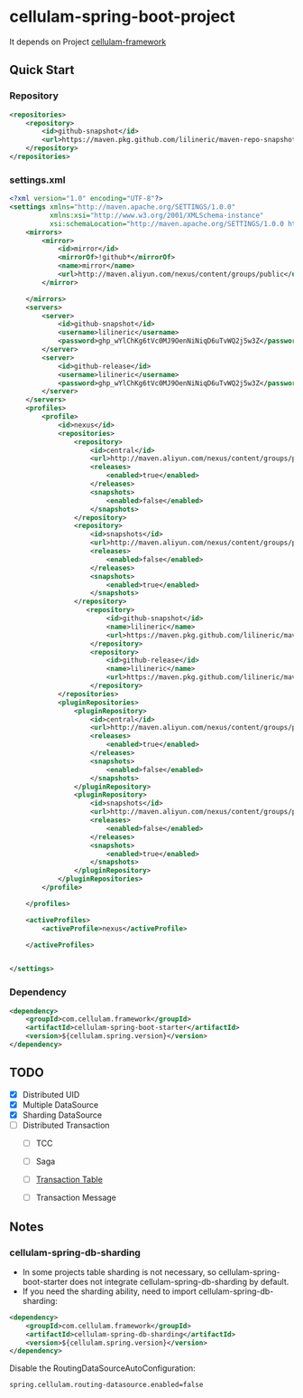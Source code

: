 # cellulam-spring-boot-project
It depends on Project [cellulam-framework](https://github.com/lilineric/cellulam-framework)

## Quick Start
### Repository
```xml
<repositories>
    <repository>
        <id>github-snapshot</id>
        <url>https://maven.pkg.github.com/lilineric/maven-repo-snapshot</url>
    </repository>
</repositories>
```

### settings.xml
```xml
<?xml version="1.0" encoding="UTF-8"?>
<settings xmlns="http://maven.apache.org/SETTINGS/1.0.0"
          xmlns:xsi="http://www.w3.org/2001/XMLSchema-instance"
          xsi:schemaLocation="http://maven.apache.org/SETTINGS/1.0.0 http://maven.apache.org/xsd/settings-1.0.0.xsd">
    <mirrors>
        <mirror>
            <id>mirror</id>
            <mirrorOf>!github*</mirrorOf>
            <name>mirror</name>
            <url>http://maven.aliyun.com/nexus/content/groups/public</url>
        </mirror>

    </mirrors>
    <servers>
        <server>
            <id>github-snapshot</id>
            <username>lilineric</username>
            <password>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</password>
        </server>
        <server>
            <id>github-release</id>
            <username>lilineric</username>
            <password>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</password>
        </server>
    </servers>
    <profiles>
        <profile>
            <id>nexus</id>
            <repositories>
                <repository>
                    <id>central</id>
                    <url>http://maven.aliyun.com/nexus/content/groups/public</url>
                    <releases>
                        <enabled>true</enabled>
                    </releases>
                    <snapshots>
                        <enabled>false</enabled>
                    </snapshots>
                </repository>
                <repository>
                    <id>snapshots</id>
                    <url>http://maven.aliyun.com/nexus/content/groups/public</url>
                    <releases>
                        <enabled>false</enabled>
                    </releases>
                    <snapshots>
                        <enabled>true</enabled>
                    </snapshots>
                </repository>
                   <repository>
                        <id>github-snapshot</id>
                        <name>lilineric</name>
                        <url>https://maven.pkg.github.com/lilineric/maven-repo-snapshot</url>
                    </repository>
                    <repository>
                        <id>github-release</id>
                        <name>lilineric</name>
                        <url>https://maven.pkg.github.com/lilineric/maven-repo-release</url>
                    </repository>
            </repositories>
            <pluginRepositories>
                <pluginRepository>
                    <id>central</id>
                    <url>http://maven.aliyun.com/nexus/content/groups/public</url>
                    <releases>
                        <enabled>true</enabled>
                    </releases>
                    <snapshots>
                        <enabled>false</enabled>
                    </snapshots>
                </pluginRepository>
                <pluginRepository>
                    <id>snapshots</id>
                    <url>http://maven.aliyun.com/nexus/content/groups/public</url>
                    <releases>
                        <enabled>false</enabled>
                    </releases>
                    <snapshots>
                        <enabled>true</enabled>
                    </snapshots>
                </pluginRepository>
            </pluginRepositories>
        </profile>

    </profiles>

    <activeProfiles>
        <activeProfile>nexus</activeProfile>

    </activeProfiles>


</settings>
```

### Dependency
```xml
<dependency>
    <groupId>com.cellulam.framework</groupId>
    <artifactId>cellulam-spring-boot-starter</artifactId>
    <version>${cellulam.spring.version}</version>
</dependency>
```

## TODO
- [x] Distributed UID
- [x] Multiple DataSource
- [x] Sharding DataSource  
- [ ] Distributed Transaction
    - [ ] TCC
    - [ ] Saga
    - [ ] [Transaction Table](https://github.com/lilineric/trans-msg-db)
    - [ ] Transaction Message


## Notes
### cellulam-spring-db-sharding
- In some projects table sharding is not necessary, so cellulam-spring-boot-starter does not integrate cellulam-spring-db-sharding by default.
- If you need the sharding ability, need to import cellulam-spring-db-sharding: 
```xml
<dependency>
    <groupId>com.cellulam.framework</groupId>
    <artifactId>cellulam-spring-db-sharding</artifactId>
    <version>${cellulam.spring.version}</version>
</dependency>
```
Disable the RoutingDataSourceAutoConfiguration:
```properties
spring.cellulam.routing-datasource.enabled=false
```
